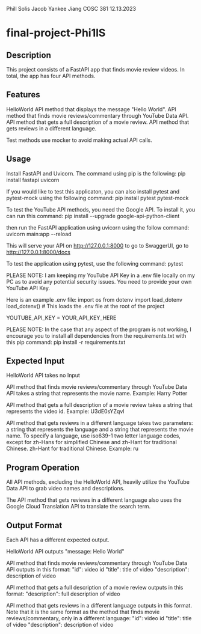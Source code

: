Phill Solis
Jacob Yankee
Jiang COSC 381
12.13.2023

# final-project-Phi1lS

## Description
This project consists of a FastAPI app that finds movie review videos. In total, the 
app has four API methods.

## Features
HelloWorld API method that displays the message "Hello World".
API method that finds movie reviews/commentary through YouTube Data API.
API method that gets a full description of a movie review.
API method that gets reviews in a different language.

Test methods use mocker to avoid making actual API calls.

## Usage
Install FastAPI and Uvicorn. The command using pip is the following:
pip install fastapi uvicorn

If you would like to test this applicaton, you can also install pytest and pytest-mock using the following command:
pip install pytest pytest-mock

To test the YouTube API methods, you need the Google API. To install it, you can run this command:
pip install --upgrade google-api-python-client

then run the FastAPI application using uvicorn using the follow command:
uvicorn main:app --reload

This will serve your API on http://127.0.0.1:8000
to go to SwaggerUI, go to http://127.0.0.1:8000/docs

To test the application using pytest, use the following command:
pytest

PLEASE NOTE: I am keeping my YouTube API Key in a .env file locally on my PC as to avoid any potential security issues. You need to provide your own YouTube API Key.

Here is an example .env file:
import os
from dotenv import load_dotenv
load_dotenv()  # This loads the .env file at the root of the project

YOUTUBE_API_KEY = YOUR_API_KEY_HERE

PLEASE NOTE: In the case that any aspect of the program is not working, I encourage you to install all dependencies from the requirements.txt with this pip command:
pip install -r requirements.txt 

## Expected Input
HelloWorld API takes no Input

API method that finds movie reviews/commentary through YouTube Data API takes a string that represents the movie name. Example: Harry Potter

API method that gets a full description of a movie review takes a string that represents the video id. Example: U3dE0sYZqvl

API method that gets reviews in a different language takes two parameters: a string that represents the language and a string that represents the movie name.
To specify a language, use iso639-1 two letter language codes, except for zh-Hans for simplified Chinese and zh-Hant for traditional Chinese.
zh-Hant for traditional Chinese. Example: ru

## Program Operation
All API methods, excluding the HelloWorld API, heavily utilize the YouTube Data API to grab video names and descriptions.

The API method that gets reviews in a different language also uses the Google Cloud Translation API to translate the search term.

## Output Format
Each API has a different expected output.

HelloWorld API outputs "message: Hello World"

API method that finds movie reviews/commentary through YouTube Data API outputs in this format:
"id": video id
"title": title of video
"description": description of video

API method that gets a full description of a movie review outputs in this format:
"description": full description of video


API method that gets reviews in a different language outputs in this format. Note that it is the same format as the method that finds movie reviews/commentary, only in a different language:
"id": video id
"title": title of video
"description": description of video